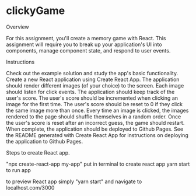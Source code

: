 # clickyGame

Overview

For this assignment, you'll create a memory game with React. This assignment will require you to break up your application's UI into components, manage component state, and respond to user events.


Instructions


Check out the example solution and study the app's basic functionality.
Create a new React application using Create React App.
The application should render different images (of your choice) to the screen. Each image should listen for click events.
The application should keep track of the user's score. The user's score should be incremented when clicking an image for the first time. The user's score should be reset to 0 if they click the same image more than once.
Every time an image is clicked, the images rendered to the page should shuffle themselves in a random order.
Once the user's score is reset after an incorrect guess, the game should restart.
When complete, the application should be deployed to Github Pages. See the README generated with Create React App for instructions on deploying the application to Github Pages.


Steps to create React app.

"npx create-react-app my-app" put in terminal to create react app
yarn start to run app

to preview React app simply "yarn start" and navigate to localhost.com/3000
